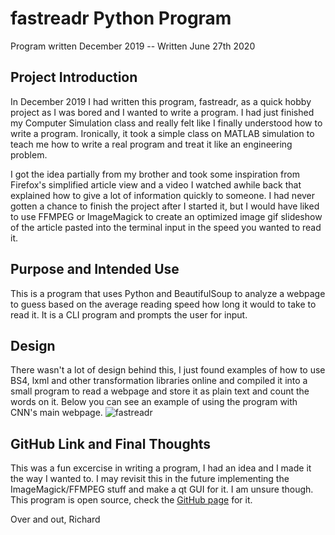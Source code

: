 # fastreadr Python Program
Program written December 2019 -- Written June 27th 2020

## Project Introduction
In December 2019 I had written this program, fastreadr, as a quick hobby project as I was bored and I wanted to write a program. I had just finished my Computer Simulation class and really felt like I finally understood how to write a program. Ironically, it took a simple class on MATLAB simulation to teach me how to write a real program and treat it like an engineering problem.

I got the idea partially from my brother and took some inspiration from Firefox's simplified article view and a video I watched awhile back that explained how to give a lot of information quickly to someone. I had never gotten a chance to finish the project after I started it, but I would have liked to use FFMPEG or ImageMagick to create an optimized image gif slideshow of the article pasted into the terminal input in the speed you wanted to read it.

## Purpose and Intended Use
This is a program that uses Python and BeautifulSoup to analyze a webpage to guess based on the average reading speed how long it would to take to read it. It is a CLI program and prompts the user for input.

## Design
There wasn't a lot of design behind this, I just found examples of how to use BS4, lxml and other transformation libraries online and compiled it into a small program to read a webpage and store it as plain text and count the words on it. Below you can see an example of using the program with CNN's main webpage.
![fastreadr](img/fastreadr.png)

## GitHub Link and Final Thoughts
This was a fun excercise in writing a program, I had an idea and I made it the way I wanted to. I may revisit this in the future implementing the ImageMagick/FFMPEG stuff and make a qt GUI for it. I am unsure though. This program is open source, check the [GitHub page](https://github.com/richardmartino/fastreadr) for it.

Over and out,
Richard

